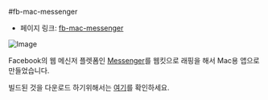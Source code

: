 #fb-mac-messenger

- 페이지 링크: [fb-mac-messenger](https://github.com/rsms/fb-mac-messenger)

![Image](https://camo.githubusercontent.com/3f228117d5512919105b6539a0d309d2cb444f73/68747470733a2f2f646c2e64726f70626f7875736572636f6e74656e742e636f6d2f752f313630333937382f66622d6d657373656e6765722e706e67)

Facebook의 웹 메신저 플렛폼인 [Messenger](https://www.messenger.com/t/)를 웹킷으로 래핑을 해서 Mac용 앱으로 만들었습니다. 

빌드된 것을 다운로드 하기위해서는 [여기](http://fbmacmessenger.rsms.me/)를 확인하세요.